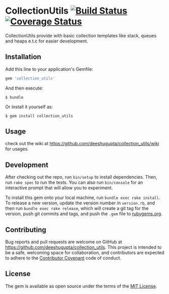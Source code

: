 # CollectionUtils [![Build Status](https://travis-ci.org/deeshugupta/collection_utils.svg?branch=master)](https://travis-ci.org/deeshugupta/collection_utils)  [![Coverage Status](https://coveralls.io/repos/github/deeshugupta/collection_utils/badge.svg?branch=master)](https://coveralls.io/github/deeshugupta/collection_utils?branch=master)

CollectionUtils provide with basic collection templates like stack, queues and heaps e.t.c for easier development.

## Installation

Add this line to your application's Gemfile:

```ruby
gem 'collection_utils'
```

And then execute:

    $ bundle

Or install it yourself as:

    $ gem install collection_utils

## Usage

check out the wiki at https://github.com/deeshugupta/collection_utils/wiki for usages.

## Development

After checking out the repo, run `bin/setup` to install dependencies. Then, run `rake spec` to run the tests. You can also run `bin/console` for an interactive prompt that will allow you to experiment.

To install this gem onto your local machine, run `bundle exec rake install`. To release a new version, update the version number in `version.rb`, and then run `bundle exec rake release`, which will create a git tag for the version, push git commits and tags, and push the `.gem` file to [rubygems.org](https://rubygems.org).

## Contributing

Bug reports and pull requests are welcome on GitHub at https://github.com/deeshugupta/collection_utils. This project is intended to be a safe, welcoming space for collaboration, and contributors are expected to adhere to the [Contributor Covenant](http://contributor-covenant.org) code of conduct.


## License

The gem is available as open source under the terms of the [MIT License](http://opensource.org/licenses/MIT).
